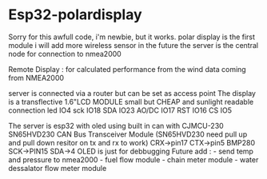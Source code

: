 # Esp32-polardisplay
Sorry for this awfull code, i'm newbie, but it works.
polar display is the first module
i will add more wireless sensor in the future
the server is the central node for connection to nmea2000

Remote Display : for calculated performance from the wind data coming from NMEA2000

server is connected via a router but can be set as access point
The display is a transflective 1.6"LCD MODULE small but CHEAP and sunlight readable
connection  led IO4
            sck IO18
            SDA IO23
            AO/DC IO17
            RST IO16
            CS IO5 

The server is esp32 with oled using built in can with CJMCU-230 SN65HVD230 CAN Bus Transceiver Module
(SN65HVD230 need pull up and pull down resitor on tx and rx to work)
CRX->pin17 CTX->pin5
BMP280   SCK->PIN15 SDA->4
OLED is just for debbugging 
Future add :  - send temp and pressure to nmea2000
              - fuel flow module
              - chain meter module
              - water dessalator flow meter module
              
              
 
